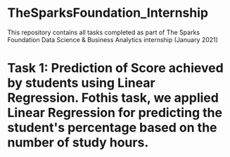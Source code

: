 # TheSparksFoundation_Internship

This repository contains all tasks completed as part of The Sparks Foundation Data Science & Business Analytics internship (January 2021)

# Task 1: Prediction of Score achieved by students using Linear Regression. Fothis task, we applied Linear Regression for predicting the student's percentage based on the number of study hours. 
